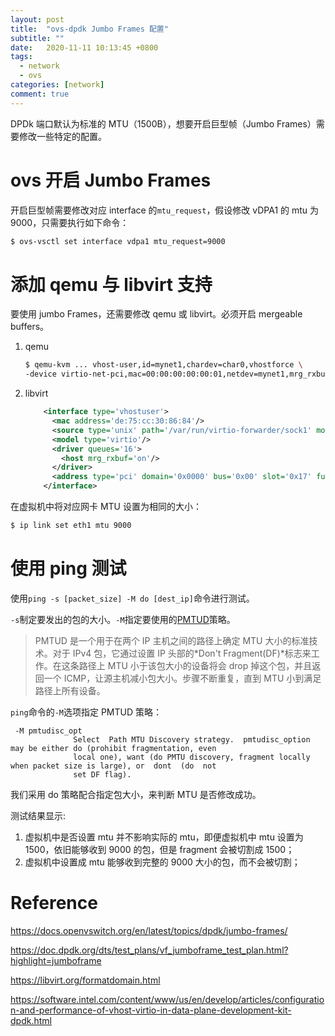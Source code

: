 ```yaml
---
layout: post
title:  "ovs-dpdk Jumbo Frames 配置"
subtitle: ""
date:   2020-11-11 10:13:45 +0800
tags:
  - network
  - ovs
categories: [network]
comment: true
---
```


DPDk 端口默认为标准的 MTU（1500B），想要开启巨型帧（Jumbo Frames）需要修改一些特定的配置。

# ovs 开启 Jumbo Frames

开启巨型帧需要修改对应 interface 的`mtu_request`，假设修改 vDPA1 的 mtu 为 9000，只需要执行如下命令：

```bash
$ ovs-vsctl set interface vdpa1 mtu_request=9000
```

# 添加 qemu 与 libvirt 支持

要使用 jumbo Frames，还需要修改 qemu 或 libvirt。必须开启 mergeable buffers。

1. qemu

   ```bash
   $ qemu-kvm ... vhost-user,id=mynet1,chardev=char0,vhostforce \
   -device virtio-net-pci,mac=00:00:00:00:00:01,netdev=mynet1,mrg_rxbuf=on
   ```

2. libvirt

   ```xml
       <interface type='vhostuser'>
         <mac address='de:75:cc:30:86:84'/>
         <source type='unix' path='/var/run/virtio-forwarder/sock1' mode='server'/>
         <model type='virtio'/>
         <driver queues='16'>
           <host mrg_rxbuf='on'/>
         </driver>
         <address type='pci' domain='0x0000' bus='0x00' slot='0x17' function='0x0'/>
       </interface>
   ```

在虚拟机中将对应网卡 MTU 设置为相同的大小：

```bash
$ ip link set eth1 mtu 9000
```

# 使用 ping 测试

使用`ping -s [packet_size] -M do [dest_ip]`命令进行测试。

`-s`制定要发出的包的大小。`-M`指定要使用的[PMTUD](https://en.wikipedia.org/wiki/Path_MTU_Discovery)策略。

> PMTUD 是一个用于在两个 IP 主机之间的路径上确定 MTU 大小的标准技术。对于 IPv4 包，它通过设置 IP 头部的*Don't Fragment(DF)*标志来工作。在这条路径上 MTU 小于该包大小的设备将会 drop 掉这个包，并且返回一个 ICMP，让源主机减小包大小。步骤不断重复，直到 MTU 小到满足路径上所有设备。

`ping`命令的`-M`选项指定 PMTUD 策略：

```man
 -M pmtudisc_opt
              Select  Path MTU Discovery strategy.  pmtudisc_option may be either do (prohibit fragmentation, even
              local one), want (do PMTU discovery, fragment locally when packet size is large), or  dont  (do  not
              set DF flag).
```

我们采用 do 策略配合指定包大小，来判断 MTU 是否修改成功。

测试结果显示:

1. 虚拟机中是否设置 mtu 并不影响实际的 mtu，即便虚拟机中 mtu 设置为 1500，依旧能够收到 9000 的包，但是 fragment 会被切割成 1500；
2. 虚拟机中设置成 mtu 能够收到完整的 9000 大小的包，而不会被切割；

# Reference

https://docs.openvswitch.org/en/latest/topics/dpdk/jumbo-frames/

https://doc.dpdk.org/dts/test_plans/vf_jumboframe_test_plan.html?highlight=jumboframe

https://libvirt.org/formatdomain.html

https://software.intel.com/content/www/us/en/develop/articles/configuration-and-performance-of-vhost-virtio-in-data-plane-development-kit-dpdk.html